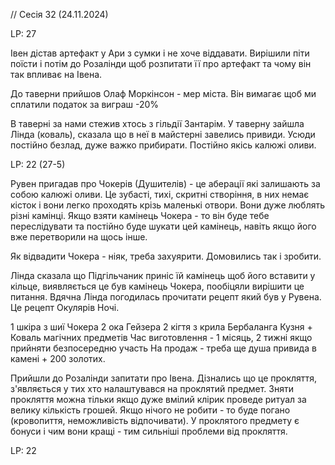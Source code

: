 
// Сесія 32 (24.11.2024)

LP: 27

Івен дістав артефакт у Ари з сумки і не хоче віддавати.
Вирішили піти поїсти і потім до Розалінди щоб розпитати її про артефакт та чому він так впливає на Івена.

До таверни прийшов Олаф Моркінсон - мер міста. Він вимагає щоб ми сплатили податок за виграш -20%

В таверні за нами стежив хтось з гільдії Зантарім. 
У таверну зайшла Лінда (коваль), сказала що в неї в майстерні завелись привиди. Усюди постійно безлад, дуже важко прибирати. Постійно якісь калюжі оливи.

LP: 22 (27-5)

Рувен пригадав про Чокерів (Душителів) - це аберації які залишають за собою калюжі оливи. Це зубасті, тихі, скритні створіння, в них немає кісток і вони легко проходять крізь маленькі отвори. Вони дуже люблять різні камінці. Якщо взяти камінець Чокера - то він буде тебе переслідувати та постійно буде шукати цей камінець, навіть якщо його вже перетворили на щось інше.

Як відвадити Чокера - ніяк, треба захуярити. Домовились так і зробити. 

Лінда сказала що Підгільчаник приніс їй камінець щоб його вставити у кільце, виявляється це був камінець Чокера, пообіцяли вирішити це питання.
Вдячна Лінда погодилась прочитати рецепт який був у Рувена. Це рецепт Окулярів Ночі. 

1 шкіра з шиї Чокера
2 ока Гейзера
2 кігтя з крила Бербаланга
Кузня + Коваль магічних предметів
Час виготовлення - 1 місяць, 2 тижні якщо прийняти безпосередню участь
На продаж - треба ще душа привида в камені + 200 золотих.

Прийшли до Розалінди запитати про Івена. Дізнались що це прокляття, з'являється у тих хто налаштувався на проклятий предмет. Зняти прокляття можна тільки якщо дуже вмілий клірик проведе ритуал за велику кількість грошей. Якщо нічого не робити - то буде погано (кровопиття, неможливість відпочивати). У проклятого предмету є бонуси і чим вони кращі - тим сильніші проблеми від прокляття.

LP: 22